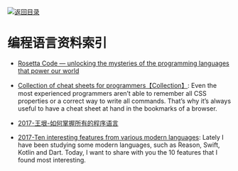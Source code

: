 [![返回目录](https://parg.co/UGo)](https://parg.co/b4z) 

# 编程语言资料索引

- [Rosetta Code — unlocking the mysteries of the programming languages that power our world](https://medium.freecodecamp.com/rosetta-code-unlocking-the-mysteries-of-the-programming-languages-that-power-our-world-300b787d8401#.phi7tdwd1)

- [Collection of cheat sheets for programmers【Collection】](https://hownot2code.com/2016/09/29/collection-of-cheat-sheets-for-programmers/): Even the most experienced programmers aren’t able to remember all CSS properties or a correct way to write all commands. That’s why it’s always useful to have a cheat sheet at hand in the bookmarks of a browser.

- [2017-王垠-如何掌握所有的程序语言](http://www.yinwang.org/blog-cn/2017/07/06/master-pl)

- [2017-Ten interesting features from various modern languages](https://parg.co/U6G): Lately I have been studying some modern languages, such as Reason, Swift, Kotlin and Dart. Today, I want to share with you the 10 features that I found most interesting.
